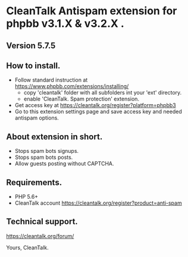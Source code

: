 CleanTalk Antispam extension for phpbb v3.1.X & v3.2.X .
============================================
## Version 5.7.5

## How to install.
  * Follow standard instruction at https://www.phpbb.com/extensions/installing/
    - copy 'cleantalk' folder with all subfolders int your 'ext' directory.
    - enable 'CleanTalk. Spam protection' extension.
  * Get access key at https://cleantalk.org/register?platform=phpbb3
  * Go to this extension settings page and save access key and needed antispam options.

## About extension in short.
  * Stops spam bots signups.
  * Stops spam bots posts.
  * Allow guests posting without CAPTCHA.

## Requirements.
  * PHP 5.6+
  * CleanTalk account https://cleantalk.org/register?product=anti-spam

## Technical support.
https://cleantalk.org/forum/


Yours, CleanTalk.
